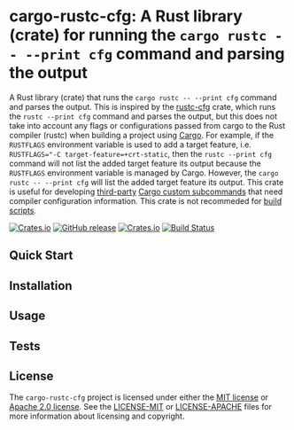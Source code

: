 # cargo-rustc-cfg: A Rust library (crate) for running the `cargo rustc -- --print cfg` command and parsing the output

A Rust library (crate) that runs the `cargo rustc -- --print cfg` command and parses the output. This is inspired by the [rustc-cfg](https://crates.io/crates/rustc-cfg) crate, which runs the `rustc --print cfg` command and parses the output, but this does not take into account any flags or configurations passed from cargo to the Rust compiler (rustc) when building a project using [Cargo](http://doc.crates.io/). For example, if the `RUSTFLAGS` environment variable is used to add a target feature, i.e. `RUSTFLAGS="-C target-feature=+crt-static`, then the `rustc --print cfg` command will not list the added target feature its output because the `RUSTFLAGS` environment variable is managed by Cargo. However, the `cargo rustc -- --print cfg` will list the added target feature its output. This crate is useful for developing [third-party](https://github.com/rust-lang/cargo/wiki/Third-party-cargo-subcommands) [Cargo custom subcommands](https://doc.rust-lang.org/1.30.0/cargo/reference/external-tools.html#custom-subcommands) that need compiler configuration information. This crate is not recommeded for [build scripts](https://doc.rust-lang.org/cargo/reference/build-scripts.html).

[![Crates.io](https://img.shields.io/crates/v/cargo-rustc-cfg.svg)](https://crates.io/crates/cargo-rustc-cfg)
[![GitHub release](https://img.shields.io/github/release/volks73/cargo-rustc-cfg.svg)](https://github.com/volks73/cargo-rustc-cfg/releases)
[![Crates.io](https://img.shields.io/crates/l/cargo-rustc-cfg.svg)](https://github.com/volks73/cargo-wix#license)
[![Build Status](https://github.com/volks73/cargo-rustc-cfg/workflows/CI/badge.svg?branch=master)](https://github.com/volks73/cargo-rustc_cfg/actions?query=branch%3main)

## Quick Start


## Installation


## Usage


## Tests


## License

The `cargo-rustc-cfg` project is licensed under either the [MIT license](https://opensource.org/licenses/MIT) or [Apache 2.0 license](http://www.apache.org/licenses/LICENSE-2.0). See the [LICENSE-MIT](https://github.com/volks73/cargo-rustc-cfg/blob/master/LICENSE-MIT) or [LICENSE-APACHE](https://github.com/volks73/cargo-rustc-cfg/blob/master/LICENSE-APACHE) files for more information about licensing and copyright.

